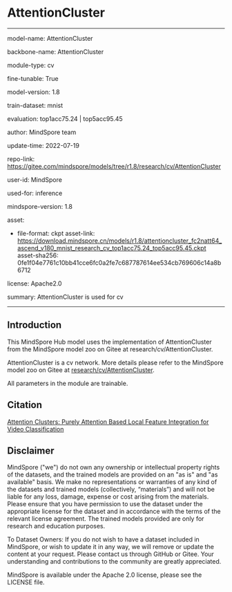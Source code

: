 # AttentionCluster

---

model-name: AttentionCluster

backbone-name: AttentionCluster

module-type: cv

fine-tunable: True

model-version: 1.8

train-dataset: mnist

evaluation: top1acc75.24 | top5acc95.45

author: MindSpore team

update-time: 2022-07-19

repo-link: <https://gitee.com/mindspore/models/tree/r1.8/research/cv/AttentionCluster>

user-id: MindSpore

used-for: inference

mindspore-version: 1.8

asset:

-
    file-format: ckpt
    asset-link: <https://download.mindspore.cn/models/r1.8/attentioncluster_fc2natt64_ascend_v180_mnist_research_cv_top1acc75.24_top5acc95.45.ckpt>
    asset-sha256: 0fe1f04e7761c10bb41cce6fc0a2fe7c687787614ee534cb769606c14a8b6712

license: Apache2.0

summary: AttentionCluster is used for cv

---

## Introduction

This MindSpore Hub model uses the implementation of AttentionCluster from the MindSpore model zoo on Gitee at research/cv/AttentionCluster.

AttentionCluster is a cv network. More details please refer to the MindSpore model zoo on Gitee at [research/cv/AttentionCluster](https://gitee.com/mindspore/models/blob/r1.8/research/cv/AttentionCluster/README_CN.md).

All parameters in the module are trainable.

## Citation

[Attention Clusters: Purely Attention Based Local Feature Integration for Video Classification](https://arxiv.org/abs/1711.09550)

## Disclaimer

MindSpore ("we") do not own any ownership or intellectual property rights of the datasets, and the trained models are provided on an "as is" and "as available" basis. We make no representations or warranties of any kind of the datasets and trained models (collectively, “materials”) and will not be liable for any loss, damage, expense or cost arising from the materials. Please ensure that you have permission to use the dataset under the appropriate license for the dataset and in accordance with the terms of the relevant license agreement. The trained models provided are only for research and education purposes.

To Dataset Owners: If you do not wish to have a dataset included in MindSpore, or wish to update it in any way, we will remove or update the content at your request. Please contact us through GitHub or Gitee. Your understanding and contributions to the community are greatly appreciated.

MindSpore is available under the Apache 2.0 license, please see the LICENSE file.
